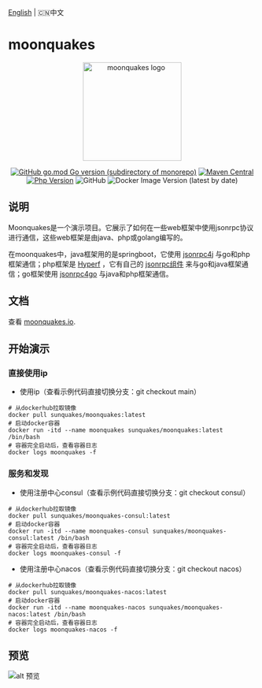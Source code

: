 [English](php/README.md) | 🇨🇳中文
# moonquakes

<p align="center"><a href="https://moonquakes.io/zh/" target="_blank" rel="noopener noreferrer"><img width="200" src="https://www.moonquakes.io/images/logo.png" alt="moonquakes logo"></a></p>
<p align="center">
    <a href="https://github.com/sunquakes/jsonrpc4go"><img alt="GitHub go.mod Go version (subdirectory of monorepo)" src="https://img.shields.io/github/go-mod/go-version/sunquakes/moonquakes?filename=go%2Fgo.mod"></a>
    <a href="https://github.com/sunquakes/jsonrpc4j"><img alt="Maven Central" src="https://img.shields.io/maven-central/v/com.sunquakes/jsonrpc4j"></a>
    <a href="https://github.com/hyperf/hyperf"><img src="https://img.shields.io/badge/hyperf-%3E=3.0-brightgreen.svg?maxAge=2592000" alt="Php Version"></a>
    <img alt="GitHub" src="https://img.shields.io/github/license/sunquakes/moonquakes?color=blue">
    <img alt="Docker Image Version (latest by date)" src="https://img.shields.io/docker/v/sunquakes/moonquakes?color=green">
</p> 

## 说明
Moonquakes是一个演示项目。它展示了如何在一些web框架中使用jsonrpc协议进行通信，这些web框架是由java、php或golang编写的。

在moonquakes中，java框架用的是springboot，它使用 [jsonrpc4j](https://github.com/sunquakes/jsonrpc4j) 与go和php框架通信；php框架是 [Hyperf](https://github.com/hyperf/hyperf) ，它有自己的 [jsonrpc组件](https://www.hyperf.wiki/3.0/#/en/json-rpc) 来与go和java框架通信；go框架使用 [jsonrpc4go](https://github.com/sunquakes/jsonrpc4go) 与java和php框架通信。

## 文档 
查看 [moonquakes.io](https://moonquakes.io).

## 开始演示
### 直接使用ip
- 使用ip（查看示例代码直接切换分支：git checkout main）
```shell
# 从dockerhub拉取镜像
docker pull sunquakes/moonquakes:latest
# 启动docker容器
docker run -itd --name moonquakes sunquakes/moonquakes:latest /bin/bash
# 容器完全启动后，查看容器日志
docker logs moonquakes -f
```
### 服务和发现
- 使用注册中心consul（查看示例代码直接切换分支：git checkout consul）
```shell
# 从dockerhub拉取镜像
docker pull sunquakes/moonquakes-consul:latest
# 启动docker容器
docker run -itd --name moonquakes-consul sunquakes/moonquakes-consul:latest /bin/bash
# 容器完全启动后，查看容器日志
docker logs moonquakes-consul -f
```
- 使用注册中心nacos（查看示例代码直接切换分支：git checkout nacos）
```shell
# 从dockerhub拉取镜像
docker pull sunquakes/moonquakes-nacos:latest
# 启动docker容器
docker run -itd --name moonquakes-nacos sunquakes/moonquakes-nacos:latest /bin/bash
# 容器完全启动后，查看容器日志
docker logs moonquakes-nacos -f
```

## 预览
![alt 预览](preview.gif)
